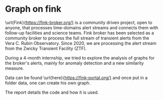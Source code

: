 # Graph on fink
\url{Fink}{https://fink-broker.org/} is a community driven project, open to anyone, that processes time-domains alert streams and connects them with follow-up facilities and science teams. Fink broker has been selected as a community broker to process the full stream of transient alerts from the Vera C. Rubin Observatory. Since 2020, we are processing the alert stream from the Zwicky Transient Facility (ZTF).

During a 4-month internship, we tried to explore the analysis of graphs for the broker's alerts, mainly for anomaly detection and a new similarity measure.

Data can be found \url{here}{https://fink-portal.org/} and once put in a folder data, one can create his own graph.

The report details the code and how it is used.


